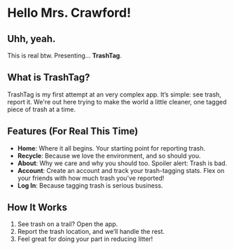 # Hello Mrs. Crawford!

## Uhh, yeah.

This is real btw. Presenting... **TrashTag**.

## What is TrashTag?

TrashTag is my first attempt at an very complex app. It’s simple: see trash, report it. We're out here trying to make the world a little cleaner, one tagged piece of trash at a time. 

## Features (For Real This Time)

- **Home**: Where it all begins. Your starting point for reporting trash.
- **Recycle**: Because we love the environment, and so should you.
- **About**: Why we care and why you should too. Spoiler alert: Trash is bad.
- **Account**: Create an account and track your trash-tagging stats. Flex on your friends with how much trash you’ve reported!
- **Log In**: Because tagging trash is serious business.

## How It Works

1. See trash on a trail? Open the app.
2. Report the trash location, and we’ll handle the rest.
3. Feel great for doing your part in reducing litter!
